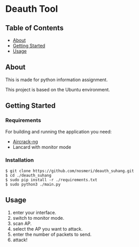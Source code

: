 # Deauth Tool

## Table of Contents

- [About](#about)
- [Getting Started](#getting_started)
- [Usage](#usage)

## About <a name = "about"></a>

This is made for python information assignment.

This project is based on the Ubuntu environment.

## Getting Started <a name = "getting_started"></a>

### Requirements

For building and running the application you need:

+ [Aircrack-ng](https://www.aircrack-ng.org/)
+ Lancard with monitor mode

### Installation

    $ git clone https://github.com/nosmeri/deauth_suhang.git
    $ cd ./deauth_suhang
    $ sudo pip install -r ./requirements.txt
    $ sudo python3 ./main.py

## Usage <a name = "usage"></a>

1. enter your interface.
2. switch to monitor mode.
3. scan AP.
4. select the AP you want to attack.
5. enter the number of packets to send.
6. attack!